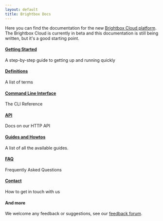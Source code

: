 ```yaml
---
layout: default
title: Brightbox Docs
---
```


Here you can find the documentation for the new
[Brightbox Cloud platform](http://beta.brightbox.com). The Brightbox
Cloud is currently in beta and this documentation is still being
written, but it's a good starting point.

#### [Getting Started](/guides/cli/getting-started.html)
A step-by-step guide to getting up and running quickly

#### [Definitions](/references/definitions.html)
A list of terms

#### [Command Line Interface](/references/cli.html)
The CLI Reference

#### [API](/references/api.html)
Docs on our HTTP API

#### [Guides and Howtos](/guides)
A list of all the available guides.

#### [FAQ](/references/faq.html)
Frequently Asked Questions

#### [Contact](/contact.html)
How to get in touch with us

#### And more

We welcome any feedback or suggestions, see our
[feedback forum](http://brightbox.uservoice.com/).
